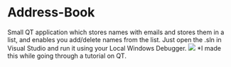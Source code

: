 # Address-Book
Small QT application which stores names with emails and stores them in a list, and enables you add/delete names from the list.
Just open the .sln in Visual Studio and run it using your Local Windows Debugger.
![](https://github.com/cchandel-dev/Address-Book/demo.gif)
*I made this while going through a tutorial on QT.

